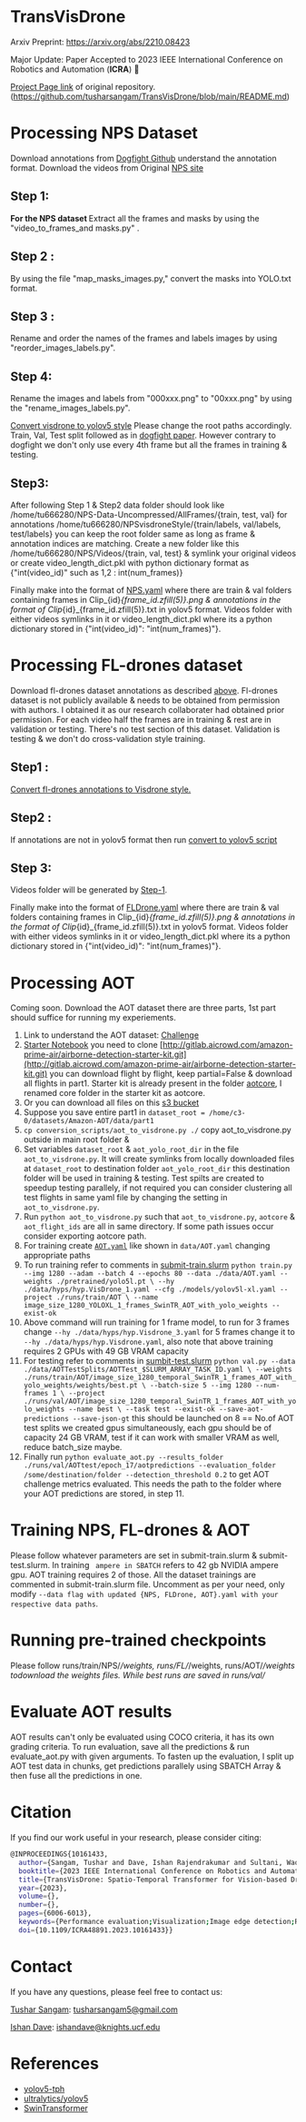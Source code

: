 # TransVisDrone
Arxiv Preprint: https://arxiv.org/abs/2210.08423

Major Update: Paper Accepted to 2023 IEEE International Conference on Robotics and Automation (**ICRA**) 🎉 

[Project Page link](https://tusharsangam.github.io/TransVisDrone-project-page/) of original repository. (https://github.com/tusharsangam/TransVisDrone/blob/main/README.md)

 
# Processing NPS Dataset
Download annotations from [Dogfight Github](https://github.com/mwaseema/Drone-Detection?tab=readme-ov-file#annotations) understand the annotation format.
Download the videos from Original [NPS site](https://engineering.purdue.edu/~bouman/UAV_Dataset/)
## Step 1: 
<strong>For the NPS dataset </strong>
Extract all the frames and masks by using the "video_to_frames_and masks.py" .<be>
## Step 2 : 
By using the file "map_masks_images.py," convert the masks into YOLO.txt  format. 
## Step 3 :
Rename and order the names of the frames and labels images by using "reorder_images_labels.py".
## Step 4: 
Rename the images and labels from "000xxx.png" to "00xxx.png" by using the "rename_images_labels.py".

[Convert visdrone to yolov5 style](./conversion_scripts/VisDrone_original_2YOLO_lable.py) Please change the root paths accordingly.
Train, Val, Test split followed as in [dogfight paper](https://arxiv.org/pdf/2103.17242.pdf). However contrary to dogfight we don't only use every 4th frame but all the frames in training & testing.
## Step3:
After following Step 1 & Step2 data folder should look like /home/tu666280/NPS-Data-Uncompressed/AllFrames/{train, test, val} for annotations /home/tu666280/NPSvisdroneStyle/{train/labels, val/labels, test/labels} you can keep the root folder same as long as frame & annotation indices are matching. Create a new folder like this /home/tu666280/NPS/Videos/{train, val, test} & symlink your original videos or create video_length_dict.pkl with python dictionary format as {"int(video_id)" such as 1,2 : int(num_frames)}

Finally make into the format of [NPS.yaml](./data/NPS.yaml) where there are train & val folders containing frames in Clip_{id}_{frame_id.zfill(5)}.png & annotations in the format of Clip_{id}_{frame_id.zfill(5)}.txt in yolov5 format.
Videos folder with either videos symlinks in it or video_length_dict.pkl where its a python dictionary stored in {"int(video_id)": "int(num_frames)"}.

# Processing FL-drones dataset

Download fl-drones dataset annotations as described [above](#processing-nps-daataset).
Fl-drones dataset is not publicly available & needs to be obtained from permission with authors. I obtained it as our research collaborater had obtained prior permission.
For each video half the frames are in training & rest are in validation or testing. There's no test section of this dataset. Validation is testing & we don't do cross-validation style training. 
<a name="step-1-fl-drones"> </a>
## Step1 :
[Convert fl-drones annotations to Visdrone style.](./conversion_scripts/fl_drones_to_visdrone.py)

## Step2 :
If annotations are not in yolov5 format then run [convert to yolov5 script](./conversion_scripts/VisDrone2YOLO_lable_fl_drone.py)

## Step 3:
Videos folder will be generated by [Step-1](#step-1-fl-drones).

Finally make into the format of [FLDrone.yaml](./data/FLDrone.yaml) where there are train & val folders containing frames in Clip_{id}_{frame_id.zfill(5)}.png & annotations in the format of Clip_{id}_{frame_id.zfill(5)}.txt in yolov5 format.
Videos folder with either videos symlinks in it or video_length_dict.pkl where its a python dictionary stored in {"int(video_id)": "int(num_frames)"}.

# Processing AOT
Coming soon.
Download the AOT dataset there are three parts, 1st part should suffice for running my experiements. 
1. Link to understand the AOT dataset: [Challenge](https://www.aicrowd.com/challenges/airborne-object-tracking-challenge#dataset)
2. [Starter Notebook](https://colab.research.google.com/drive/1B5Gevpg6GIlfMRRfiG79V8Foz13_ncUr#scrollTo=exempt-heath) you need to clone [http://gitlab.aicrowd.com/amazon-prime-air/airborne-detection-starter-kit.git](http://gitlab.aicrowd.com/amazon-prime-air/airborne-detection-starter-kit.git) you can download flight by flight, keep partial=False & download all flights in part1.
Starter kit is already present in the folder [aotcore](./aotcore/), I renamed core folder in the starter kit as aotcore.
3. Or you can download all files on this [s3 bucket](https://registry.opendata.aws/airborne-object-tracking/)
4. Suppose you save entire part1 in `dataset_root = /home/c3-0/datasets/Amazon-AOT/data/part1`
5. `cp conversion_scripts/aot_to_visdrone.py ./` copy aot_to_visdrone.py outside in main root folder & 
6. Set variables `dataset_root` & `aot_yolo_root_dir` in the file `aot_to_visdrone.py`. It will create symlinks from locally downloaded files at `dataset_root` to destination folder `aot_yolo_root_dir` this destination folder will be used in training & testing. Test spilts are created to speedup testing parallely, if not required you can consider clustering all test flights in same yaml file by changing the setting in `aot_to_visdrone.py`.
7. Run `python aot_to_visdrone.py` such that `aot_to_visdrone.py`, `aotcore` & `aot_flight_ids` are all in same directory. If some path issues occur consider exporting aotcore path.
8. For training create [`AOT.yaml`](./data/AOT.yaml) like shown in `data/AOT.yaml` changing appropriate paths
9. To run training refer to comments in [submit-train.slurm](./submit-train.slurm) `python train.py --img 1280 --adam --batch 4 --epochs 80 --data ./data/AOT.yaml --weights ./pretrained/yolo5l.pt \
--hy ./data/hyps/hyp.VisDrone_1.yaml --cfg ./models/yolov5l-xl.yaml --project ./runs/train/AOT \
--name image_size_1280_YOLOXL_1_frames_SwinTR_AOT_with_yolo_weights --exist-ok`
10. Above command will run training for 1 frame model, to run for 3 frames change `--hy ./data/hyps/hyp.Visdrone_3.yaml` for 5 frames change it to `--hy ./data/hyps/hyp.Visdrone.yaml`, also note that above training requires 2 GPUs with 49 GB VRAM capacity
11. For testing refer to comments in [sumbit-test.slurm](./submit-test.slurm) `python val.py --data ./data/AOTTestSplits/AOTTest_$SLURM_ARRAY_TASK_ID.yaml \
 --weights ./runs/train/AOT/image_size_1280_temporal_SwinTR_1_frames_AOT_with_yolo_weights/weights/best.pt \
 --batch-size 5 --img 1280 --num-frames 1 \
 --project ./runs/val/AOT/image_size_1280_temporal_SwinTR_1_frames_AOT_with_yolo_weights --name best \
 --task test --exist-ok --save-aot-predictions --save-json-gt` this should be launched on 8 == No.of AOT test splits we created gpus simultaneously, each gpu should be of capacity 24 GB VRAM, test if it can work with smaller VRAM as well, reduce batch_size maybe.
 12. Finally run `python evaluate_aot.py --results_folder ./runs/val/AOTtest/epoch_17/aotpredictions --evaluation_folder /some/destination/folder --detection_threshold 0.2` to get AOT challenge metrics evaluated. This needs the path to the folder where your AOT predictions are stored, in step 11.   




# Training NPS, FL-drones & AOT
Please follow whatever parameters are set in submit-train.slurm & submit-test.slurm. In training ``` ampere in SBATCH``` refers to 42 gb NVIDIA ampere gpu.
AOT training requires 2 of those. All the dataset trainings are commented in submit-train.slurm file. Uncomment as per your need, only modify ``` --data flag with updated {NPS, FLDrone, AOT}.yaml with your respective data paths ```.

# Running pre-trained checkpoints
Please follow runs/train/NPS/*/weights, runs/FL/*/weights, runs/AOT/*/weights todownload the weights files.
While best runs are saved in runs/val/*

# Evaluate AOT results
AOT results can't only be evaluated using COCO criteria, it has its own grading criteria.
To run evaluation, save all the predictions & run evaluate_aot.py with given arguments.
To fasten up the evaluation, I split up AOT test data in chunks, get predictions parallely using SBATCH Array & then fuse all the predictions in one.


# Citation
If you find our work useful in your research, please consider citing:
``` bash
@INPROCEEDINGS{10161433,
  author={Sangam, Tushar and Dave, Ishan Rajendrakumar and Sultani, Waqas and Shah, Mubarak},
  booktitle={2023 IEEE International Conference on Robotics and Automation (ICRA)}, 
  title={TransVisDrone: Spatio-Temporal Transformer for Vision-based Drone-to-Drone Detection in Aerial Videos}, 
  year={2023},
  volume={},
  number={},
  pages={6006-6013},
  keywords={Performance evaluation;Visualization;Image edge detection;Robot vision systems;Transformers;Throughput;Real-time systems},
  doi={10.1109/ICRA48891.2023.10161433}}
```

# Contact
If you have any questions, please feel free to contact us:

[Tushar Sangam](https://linkedin.com/in/tusharsangam): [tusharsangam5@gmail.com](mailto:tusharsangam5@gmail.com)

[Ishan Dave](https://scholar.google.co.in/citations?user=fWu6sFgAAAAJ&hl=en): [ishandave@knights.ucf.edu](mailto:ishandave@knights.ucf.edu)

# References
* [yolov5-tph](https://github.com/cv516Buaa/tph-yolov5)
* [ultralytics/yolov5](https://github.com/ultralytics/yolov5)
* [SwinTransformer](https://github.com/microsoft/Swin-Transformer)
